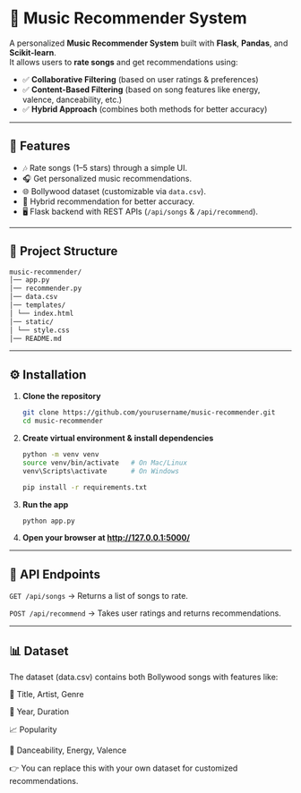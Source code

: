 # 🎵 Music Recommender System

A personalized **Music Recommender System** built with **Flask**, **Pandas**, and **Scikit-learn**.  
It allows users to **rate songs** and get recommendations using:

- ✅ **Collaborative Filtering** (based on user ratings & preferences)
- ✅ **Content-Based Filtering** (based on song features like energy, valence, danceability, etc.)
- ✅ **Hybrid Approach** (combines both methods for better accuracy)

---

## 🚀 Features

- 🎶 Rate songs (1–5 stars) through a simple UI.
- 🎧 Get personalized music recommendations.
- 🌐 Bollywood dataset (customizable via `data.csv`).
- 🔄 Hybrid recommendation for better accuracy.
- 🖥️ Flask backend with REST APIs (`/api/songs` & `/api/recommend`).

---

## 📂 Project Structure
```bash
music-recommender/
│── app.py 
│── recommender.py 
│── data.csv 
│── templates/
│ └── index.html 
│── static/
│ └── style.css 
│── README.md 
```
---

## ⚙️ Installation

1. **Clone the repository**

   ```bash
   git clone https://github.com/yourusername/music-recommender.git
   cd music-recommender

   ```

2. **Create virtual environment & install dependencies**

   ```bash
   python -m venv venv
   source venv/bin/activate   # On Mac/Linux
   venv\Scripts\activate      # On Windows

   pip install -r requirements.txt
   ```
3. **Run the app**

   ```bash
   python app.py
   ```
3. **Open your browser at  http://127.0.0.1:5000/**

---
## 🧪 API Endpoints

```GET /api/songs``` → Returns a list of songs to rate.

```POST /api/recommend``` → Takes user ratings and returns recommendations.

--- 
## 📊 Dataset

The dataset (data.csv) contains both Bollywood songs with features like:

🎵 Title, Artist, Genre

📅 Year, Duration

📈 Popularity

💃 Danceability, Energy, Valence

👉 You can replace this with your own dataset for customized recommendations.




